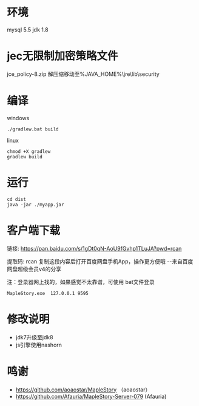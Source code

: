 # 环境
mysql 5.5
jdk 1.8

# jec无限制加密策略文件
jce_policy-8.zip 解压缩移动至%JAVA_HOME%\jre\lib\security

# 编译
windows
```
./gradlew.bat build
```

linux
```
chmod +X gradlew
gradlew build
```
# 运行
```
cd dist
java -jar ./myapp.jar
```
# 客户端下载
链接: https://pan.baidu.com/s/1gDt0qN-AoU9fGvhp1TLuJA?pwd=rcan 

提取码: rcan 复制这段内容后打开百度网盘手机App，操作更方便哦 
--来自百度网盘超级会员v4的分享

注：登录器网上找的，如果感觉不太靠谱，可使用 bat文件登录 

```
MapleStory.exe  127.0.0.1 9595
```

# 修改说明
- jdk7升级至jdk8
- js引擎使用nashorn

# 鸣谢

- https://github.com/aoaostar/MapleStory （aoaostar）
- https://github.com/Afauria/MapleStory-Server-079 (Afauria)